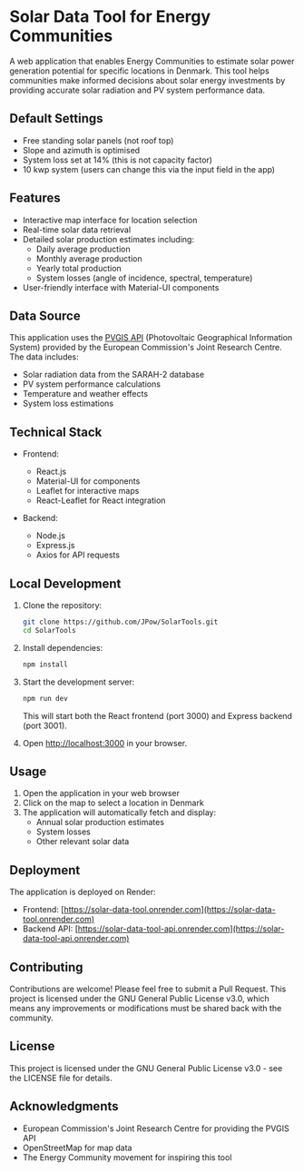 # Solar Data Tool for Energy Communities

A web application that enables Energy Communities to estimate solar power generation potential for specific locations in Denmark. This tool helps communities make informed decisions about solar energy investments by providing accurate solar radiation and PV system performance data.

## Default Settings
- Free standing solar panels (not roof top)
- Slope and azimuth is optimised
- System loss set at 14% (this is not capacity factor)
- 10 kwp system (users can change this via the input field in the app)

## Features

- Interactive map interface for location selection
- Real-time solar data retrieval
- Detailed solar production estimates including:
  - Daily average production
  - Monthly average production
  - Yearly total production
  - System losses (angle of incidence, spectral, temperature)
- User-friendly interface with Material-UI components

## Data Source

This application uses the [PVGIS API](https://joint-research-centre.ec.europa.eu/pvgis-photovoltaic-geographical-information-system_en) (Photovoltaic Geographical Information System) provided by the European Commission's Joint Research Centre. The data includes:

- Solar radiation data from the SARAH-2 database
- PV system performance calculations
- Temperature and weather effects
- System loss estimations

## Technical Stack

- Frontend:
  - React.js
  - Material-UI for components
  - Leaflet for interactive maps
  - React-Leaflet for React integration

- Backend:
  - Node.js
  - Express.js
  - Axios for API requests

## Local Development

1. Clone the repository:
   ```bash
   git clone https://github.com/JPow/SolarTools.git
   cd SolarTools
   ```

2. Install dependencies:
   ```bash
   npm install
   ```

3. Start the development server:
   ```bash
   npm run dev
   ```
   This will start both the React frontend (port 3000) and Express backend (port 3001).

4. Open [http://localhost:3000](http://localhost:3000) in your browser.

## Usage

1. Open the application in your web browser
2. Click on the map to select a location in Denmark
3. The application will automatically fetch and display:
   - Annual solar production estimates
   - System losses
   - Other relevant solar data

## Deployment

The application is deployed on Render:
- Frontend: [https://solar-data-tool.onrender.com](https://solar-data-tool.onrender.com)
- Backend API: [https://solar-data-tool-api.onrender.com](https://solar-data-tool-api.onrender.com)

## Contributing

Contributions are welcome! Please feel free to submit a Pull Request. This project is licensed under the GNU General Public License v3.0, which means any improvements or modifications must be shared back with the community.

## License

This project is licensed under the GNU General Public License v3.0 - see the LICENSE file for details.

## Acknowledgments

- European Commission's Joint Research Centre for providing the PVGIS API
- OpenStreetMap for map data
- The Energy Community movement for inspiring this tool 
